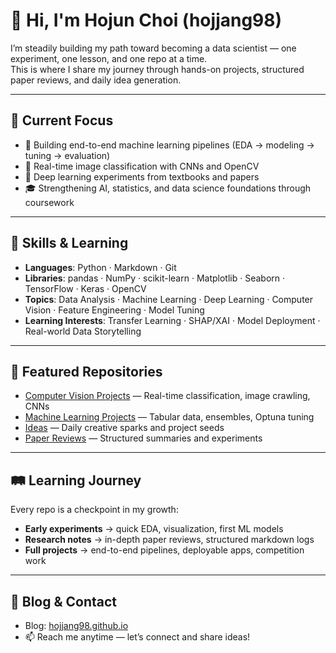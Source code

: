 # 👋 Hi, I'm Hojun Choi (hojjang98)

I’m steadily building my path toward becoming a data scientist — one experiment, one lesson, and one repo at a time.  
This is where I share my journey through hands-on projects, structured paper reviews, and daily idea generation.

---

## 🚀 Current Focus
- 🧠 Building end-to-end machine learning pipelines (EDA → modeling → tuning → evaluation)  
- 📸 Real-time image classification with CNNs and OpenCV  
- 🧪 Deep learning experiments from textbooks and papers  
- 🎓 Strengthening AI, statistics, and data science foundations through coursework  

---

## 🧠 Skills & Learning
- **Languages**: Python · Markdown · Git  
- **Libraries**: pandas · NumPy · scikit-learn · Matplotlib · Seaborn · TensorFlow · Keras · OpenCV  
- **Topics**: Data Analysis · Machine Learning · Deep Learning · Computer Vision · Feature Engineering · Model Tuning  
- **Learning Interests**: Transfer Learning · SHAP/XAI · Model Deployment · Real-world Data Storytelling  

---

## 📂 Featured Repositories
- [Computer Vision Projects](https://github.com/hojjang98/CV-Projects) — Real-time classification, image crawling, CNNs  
- [Machine Learning Projects](https://github.com/hojjang98/ML-Projects) — Tabular data, ensembles, Optuna tuning  
- [Ideas](https://github.com/hojjang98/ideas) — Daily creative sparks and project seeds  
- [Paper Reviews](https://github.com/hojjang98/Paper-Review) — Structured summaries and experiments  

---

## 🛤️ Learning Journey
Every repo is a checkpoint in my growth:  
- **Early experiments** → quick EDA, visualization, first ML models  
- **Research notes** → in-depth paper reviews, structured markdown logs  
- **Full projects** → end-to-end pipelines, deployable apps, competition work  

---

## 📘 Blog & Contact
- Blog: [hojjang98.github.io](https://hojjang98.github.io/)  
- 📫 Reach me anytime — let’s connect and share ideas!  
